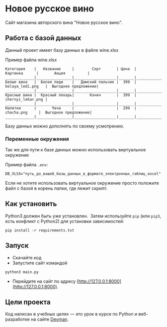 # Новое русское вино

Сайт магазина авторского вина "Новое русское вино".

## Работа с базой данных

Данный проект имеет базу данных в файле wine.xlsx

Пример файла wine.xlsx
```xlsx
Категория    |   Название     |        Сорт       | Цена  |      Картинка      |       Акция          |  
_____________|________________|___________________|_______|____________________|______________________|
Белые вина   |  Белая леди    |   Дамский пальчик |  399  |  belaya_ledi.png   |  Выгодное предложение|
_____________|________________|___________________|_______|____________________|______________________|
Красные вина |  Красный лекарь|       Качич       |  399  |  chernyi_lekar.png | 
_____________|________________|___________________|_______|____________________|______________________|
Напитки      |       Чача     |                   |  299  |     chacha.png     |  Выгодное предложение|
_____________|________________|___________________|_______|____________________|______________________|
```
Базу данных можно дополнять по своему усмотрению.

### Переменные окружения

Так же для пути к базе данных можно использовать виртуальное окружение

Пример файла `.env`:
```
DB_XLSX="путь_до_вашей_базы_данных_в_формате_электронных_таблиц_excel"
```
Если не хотите использовать виртуальное окружение просто положите файл с базой в корень папки, где лежит скрипт.

## Как установить

Python3 должен быть уже установлен. 
Затем используйте `pip` (или `pip3`, есть конфликт с Python2) для установки зависимостей:

```
pip install -r requirements.txt
```

## Запуск

- Скачайте код
- Запустите сайт командой 
```
python3 main.py
```
- Перейдите на сайт по адресу [http://127.0.0.1:8000](http://127.0.0.1:8000).

## Цели проекта

Код написан в учебных целях — это урок в курсе по Python и веб-разработке на сайте [Devman](https://dvmn.org).

